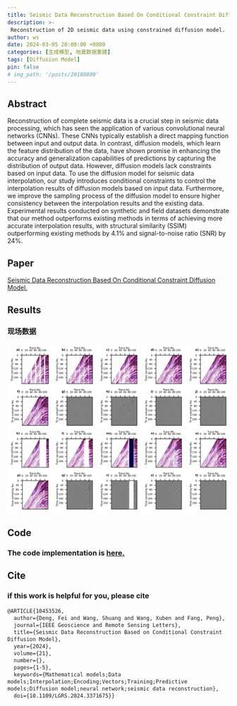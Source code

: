 ```yaml
---
title: Seismic Data Reconstruction Based On Conditional Constraint Diffusion Model
description: >-
 Reconstruction of 2D seismic data using constrained diffusion model.
author: ws
date: 2024-03-05 20:00:00 +0800
categories: [生成模型, 地震数据重建]
tags: [Diffusion Model]
pin: false
# img_path: '/posts/20180809'
---
```


## Abstract

Reconstruction of complete seismic data is a crucial step in seismic data processing, which has seen the application of various convolutional neural networks (CNNs). These CNNs typically establish a direct mapping function between input and output data. In contrast, diffusion models, which learn the feature distribution of the data, have shown promise in enhancing the accuracy and generalization capabilities of predictions by capturing the distribution of output data. However, diffusion models lack constraints based on input data. To use the diffusion model for seismic data interpolation, our study introduces conditional constraints to control the interpolation results of diffusion models based on input data. Furthermore, we improve the sampling process of the diffusion model to ensure higher consistency between the interpolation results and the existing data. Experimental results conducted on synthetic and field datasets demonstrate that our method outperforms existing methods in terms of achieving more accurate interpolation results, with structural similarity (SSIM) outperforming existing methods by 4.1% and signal-to-noise ratio (SNR) by 24%.

## Paper
[Seismic Data Reconstruction Based On Conditional Constraint Diffusion Model.](https://ieeexplore.ieee.org/document/10453526)

## Results
### 现场数据
![现场数据集](../assets/img/wangs/2dreconstruction/Field.png)
## Code

### The code implementation is [here.](https://github.com/WAL-l/Reconstruction)

## Cite

### if this work is helpful for you, please cite
```
@ARTICLE{10453526,
  author={Deng, Fei and Wang, Shuang and Wang, Xuben and Fang, Peng},
  journal={IEEE Geoscience and Remote Sensing Letters}, 
  title={Seismic Data Reconstruction Based on Conditional Constraint Diffusion Model}, 
  year={2024},
  volume={21},
  number={},
  pages={1-5},
  keywords={Mathematical models;Data models;Interpolation;Encoding;Vectors;Training;Predictive models;Diffusion model;neural network;seismic data reconstruction},
  doi={10.1109/LGRS.2024.3371675}}
```